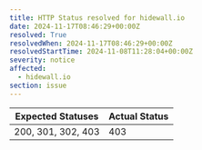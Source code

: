 ```yaml
---
title: HTTP Status resolved for hidewall.io
date: 2024-11-17T08:46:29+00:00Z
resolved: True
resolvedWhen: 2024-11-17T08:46:29+00:00Z
resolvedStartTime: 2024-11-08T11:28:04+00:00Z
severity: notice
affected:
  - hidewall.io
section: issue
---
```


| Expected Statuses | Actual Status  |
|-------------------|----------------|
| 200, 301, 302, 403 | 403 |
